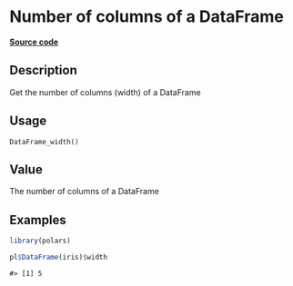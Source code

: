 

# Number of columns of a DataFrame

[**Source code**](https://github.com/pola-rs/r-polars/tree/main/R/dataframe__frame.R#L451)

## Description

Get the number of columns (width) of a DataFrame

## Usage

<pre><code class='language-R'>DataFrame_width()
</code></pre>

## Value

The number of columns of a DataFrame

## Examples

``` r
library(polars)

pl$DataFrame(iris)$width
```

    #> [1] 5
